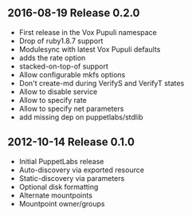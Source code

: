## 2016-08-19 Release 0.2.0

  * First release in the Vox Pupuli namespace
  * Drop of ruby1.8.7 support
  * Modulesync with latest Vox Pupuli defaults
  * adds the rate option
  * stacked-on-top-of support
  * Allow configurable mkfs options
  * Don't create-md during VerifyS and VerifyT states
  * Allow to disable service
  * Allow to specify rate
  * Allow to specify net parameters
  * add missing dep on puppetlabs/stdlib


## 2012-10-14 Release 0.1.0

  * Initial PuppetLabs release
  * Auto-discovery via exported resource
  * Static-discovery via parameters
  * Optional disk formatting
  * Alternate mountpoints
  * Mountpoint owner/groups
